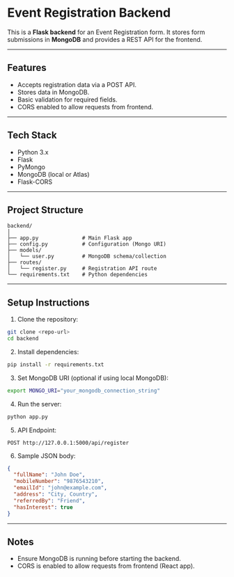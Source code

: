 
# Event Registration Backend

This is a **Flask backend** for an Event Registration form. It stores form submissions in **MongoDB** and provides a REST API for the frontend.

---

## Features

- Accepts registration data via a POST API.
- Stores data in MongoDB.
- Basic validation for required fields.
- CORS enabled to allow requests from frontend.

---

## Tech Stack

- Python 3.x
- Flask
- PyMongo
- MongoDB (local or Atlas)
- Flask-CORS

---

## Project Structure

```
backend/
│
├── app.py              # Main Flask app
├── config.py           # Configuration (Mongo URI)
├── models/
│   └── user.py         # MongoDB schema/collection
├── routes/
│   └── register.py     # Registration API route
└── requirements.txt    # Python dependencies
```

---

## Setup Instructions

1. Clone the repository:

```bash
git clone <repo-url>
cd backend
```

2. Install dependencies:

```bash
pip install -r requirements.txt
```

3. Set MongoDB URI (optional if using local MongoDB):

```bash
export MONGO_URI="your_mongodb_connection_string"
```

4. Run the server:

```bash
python app.py
```

5. API Endpoint:

```
POST http://127.0.0.1:5000/api/register
```

6. Sample JSON body:

```json
{
  "fullName": "John Doe",
  "mobileNumber": "9876543210",
  "emailId": "john@example.com",
  "address": "City, Country",
  "referredBy": "Friend",
  "hasInterest": true
}
```

---

## Notes

- Ensure MongoDB is running before starting the backend.
- CORS is enabled to allow requests from frontend (React app).

